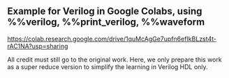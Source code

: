 
## Example for Verilog in Google Colabs, using %%verilog, %%print_verilog, %%waveform
https://colab.research.google.com/drive/1quMcAgGe7upfn6efIkBLzst4t-rAC1NA?usp=sharing

All credit must still go to the original work. Here, we only prepare this work as a super reduce version to simplify the learning in Verilog HDL only.
